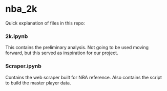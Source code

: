 # nba_2k

Quick explanation of files in this repo:

### 2k.ipynb

This contains the preliminary analysis.  Not going to be used moving forward, but this served as inspiration for our project.

### Scraper.ipynb

Contains the web scraper built for NBA reference.  Also contains the script to build the master player data.
